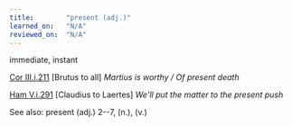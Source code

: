 ```yaml
---
title:        "present (adj.)"
learned_on:   "N/A"
reviewed_on:  "N/A"
---
```


immediate, instant

[Cor III.i.211](https://www.shakespeareswords.com/Public/Play.aspx?Act=3&Scene=1&WorkId=3#122845) \[Brutus to all\] *Martius is worthy / Of present death*

[Ham V.i.291](https://www.shakespeareswords.com/Public/Play.aspx?Act=5&Scene=1&WorkId=2#119678) \[Claudius to Laertes\] *We'll put the matter to the present push*

See also: present (adj.) 2--7, (n.), (v.)
